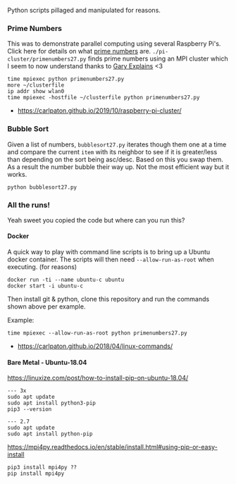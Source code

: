 Python scripts pillaged and manipulated for reasons.

### Prime Numbers

This was to demonstrate parallel computing using several Raspberry Pi's. Click here for details on what [prime numbers](/pi-cluster/prime-numbers.md) are.  `./pi-cluster/primenumbers27.py` finds prime numbers using an MPI cluster which I seem to now understand thanks to [Gary Explains](https://www.youtube.com/channel/UCRjSO-juFtngAeJGJRMdIZw) <3

```
time mpiexec python primenumbers27.py
more ~/clusterfile
ip addr show wlan0
time mpiexec -hostfile ~/clusterfile python primenumbers27.py
```

*  https://carlpaton.github.io/2019/10/raspberry-pi-cluster/

### Bubble Sort

Given a list of numbers, `bubblesort27.py` iterates though them one at a time and compare the current `item` with its neighbor to see if it is greater/less than depending on the sort being asc/desc. Based on this you swap them. As a result the number bubble their way up. Not the most efficient way but it works.

```
python bubblesort27.py
```

### All the runs!

Yeah sweet you copied the code but where can you run this?

#### Docker

A quick way to play with command line scripts is to bring up a Ubuntu docker container. The scripts will then need `--allow-run-as-root` when executing. (for reasons)

```
docker run -ti --name ubuntu-c ubuntu
docker start -i ubuntu-c
```

Then install git & python, clone this repository and run the commands shown above per example.

Example:

```
time mpiexec --allow-run-as-root python primenumbers27.py
```

*  https://carlpaton.github.io/2018/04/linux-commands/ 

#### Bare Metal - Ubuntu-18.04

https://linuxize.com/post/how-to-install-pip-on-ubuntu-18.04/

```
--- 3x
sudo apt update
sudo apt install python3-pip
pip3 --version

--- 2.7
sudo apt update
sudo apt install python-pip
```

https://mpi4py.readthedocs.io/en/stable/install.html#using-pip-or-easy-install

```
pip3 install mpi4py ??
pip install mpi4py 
```

